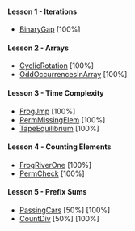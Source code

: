 #### Lesson 1 - Iterations

- [BinaryGap](https://app.codility.com/programmers/lessons/1-iterations/binary_gap/) [100%]

#### Lesson 2 - Arrays

- [CyclicRotation](https://app.codility.com/programmers/lessons/2-arrays/cyclic_rotation/) [100%]
- [OddOccurrencesInArray](https://app.codility.com/programmers/lessons/2-arrays/odd_occurrences_in_array/) [100%]

#### Lesson 3 - Time Complexity

- [FrogJmp](https://app.codility.com/programmers/lessons/3-time_complexity/frog_jmp/) [100%]
- [PermMissingElem](https://app.codility.com/programmers/lessons/3-time_complexity/perm_missing_elem/) [100%]
- [TapeEquilibrium](https://app.codility.com/programmers/lessons/3-time_complexity/tape_equilibrium/) [100%]

#### Lesson 4 - Counting Elements

- [FrogRiverOne](https://app.codility.com/programmers/lessons/4-counting_elements/frog_river_one/start/) [100%]
- [PermCheck](https://app.codility.com/programmers/lessons/4-counting_elements/perm_check/) [100%]

#### Lesson 5 - Prefix Sums

- [PassingCars](https://app.codility.com/programmers/lessons/5-prefix_sums/passing_cars/) [50%] [100%]
- [CountDiv](https://app.codility.com/programmers/lessons/5-prefix_sums/passing_cars/) [50%] [100%]
